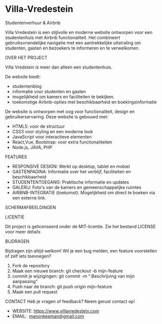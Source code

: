 # Villa-Vredestein

Studentenverhuur &amp; Airbnb

Villa Vredestein is een stijlvolle en moderne website ontworpen voor een studentenhuis met Airbnb functionaliteit. 
Het combineert gebruiksvriendelijke navigatie met een aantrekkelijke uitstraling om studenten, gasten en bezoekers te informeren en te verwelkomen.

OVER HET PROJECT

Villa Vredstein is meer dan alleen een studentenhuis. 

De website biedt:
* studentenblog
* informatie voor studenten en gasten
* mogelijkheid om kamers en faciliteiten te bekijken.
* toekomstige Airbnb-opties met beschikbaarheid en boekingsinformatie

De website is ontworpen met oog voor functionaliteit, design en gebruikerservaring.
Deze website is gebouwd met:
* HTML5: voor de structuur
* CSS3 voor styling en een moderne look
* JavaScript voor interactieve elementen
* React,Vue, Bootstrap: voor extra functionaliteiten
* Node.js, JAVA, PHP
      
FEATURES
      
- RESPONSIVE DESIGN: Werkt op desktop, tablet en mobiel 
- GASTENPAGINA: Informatie over het verblijf, faciliteiten en beschikbaarheid 
- STUDENTENTOEGANG: Praktische informatie en updates 
- GALERIJ: Foto's van de kamers en gemeenschappelijke ruimtes 
- AIRBNB-INTEGRATIE (toekomst): Mogelijkheid om direct te boeken via een externe link.
      
SCHERMAFBEELDINGEN
      
LICENTIE
      
Dit project is gelicenseerd onder de MIT-licentie. Zie het bestand LICENSE voor meer details
      
BIJDRAGEN
      
Bijdragen zijn altijd welkom! Wil je een bug melden, een feature voorstellen of zelf iets toevoegen?
1. Fork de repository
2. Maak een nieuwe branch: git checkout -b mijn-feature
3. commit je wijzigingen: git commit -m ":Beschrijving van mijn aanpassing"
4. Push naar de branch: git push origin mijn-feature
5. Maak een pull request

CONTACT 
Heb je vragen of feedback?
Neem gerust contact op!
* WEBSITE: https://www.villavredestein.com
* EMAIL:  manonkeeman@gmail.com


